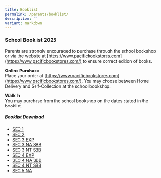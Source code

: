 ```yaml
---
title: Booklist
permalink: /parents/booklist/
description: ""
variant: markdown
---
```

### **School Booklist 2025**

Parents are strongly encouraged to purchase through the school bookshop or via the website at [https://www.pacificbookstores.com](https://www.pacificbookstores.com/) to ensure correct edition of books.

**Online Purchase**<br>
Place your order at [https://www.pacificbookstores.com](https://www.pacificbookstores.com/). You may choose between Home Delivery and Self-Collection at the school bookshop.

**Walk In**<br>
You may purchase from the school bookshop on the dates stated in the booklist.

##### **Booklist Download**
* [SEC 1](/files/2025%20Booklist/S1_Booklist_2025.pdf)
* [SEC 2](/files/2025%20Booklist/S2_Booklist_2025.pdf)
* [SEC 3 EXP](/files/2025%20Booklist/S3_EX_Booklist_2025.pdf)
* [SEC 3 NA SBB](/files/2025%20Booklist/S3_NA_SBB_Booklist_2025.pdf)
* [SEC 3 NT SBB](/files/2025%20Booklist/S3_NT_SBB_Booklist_2025.pdf)
* [SEC 4 EXP](/files/2025%20Booklist/S4_EX_Booklist_2025.pdf)
* [SEC 4 NA SBB](/files/2025%20Booklist/S4_NA_SBB_Booklist_2025.pdf)
* [SEC 4 NT SBB](/files/2025%20Booklist/S4_NT_SBB_Booklist_2025.pdf)
* [SEC 5 NA](/files/2025%20Booklist/S5_NA_Booklist_2025.pdf)